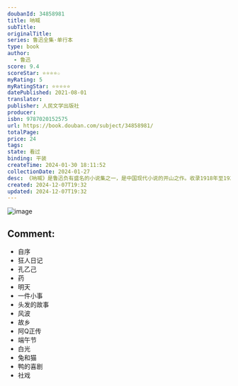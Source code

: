 ```yaml
---
doubanId: 34858981
title: 呐喊
subTitle: 
originalTitle: 
series: 鲁迅全集·单行本
type: book
author:
  - 鲁迅
score: 9.4
scoreStar: ⭐⭐⭐⭐☆
myRating: 5
myRatingStar: ⭐⭐⭐⭐⭐
datePublished: 2021-08-01
translator: 
publisher: 人民文学出版社
producer: 
isbn: 9787020152575
url: https://book.douban.com/subject/34858981/
totalPage: 
price: 24
tags: 
state: 看过
binding: 平装
createTime: 2024-01-30 18:11:52
collectionDate: 2024-01-27
desc: 《呐喊》是鲁迅负有盛名的小说集之一，是中国现代小说的开山之作。收录1918年至1922年所作小说十四篇。代表性篇章有《狂人日记》《孔乙己》《药》《阿Q正传》《故乡》《社戏》等。表现了辛亥革命前后的社会思想状况，对封建主义和中国的国民性进行了批判。《呐喊》中的多篇小说收入中学及大中专院校语文教材。鲁迅（1881—1936），浙江绍兴人，字豫才，原名周樟寿，后改为周树人。中国现代文学家、思想家。鲁迅作品有《呐喊》《彷徨》《故事新编》《野草》《坟》《热风》等等，包括杂文、短篇小说、评论、散文、翻译作品，对于“五四运动”以后的中国文学产生了深刻的影响。
created: 2024-12-07T19:32
updated: 2024-12-07T19:32
---
```


![image](assets/s34393645.jpg)

Comment: 
---



  - 自序
  - 狂人日记
  - 孔乙己
  - 药
  - 明天
  - 一件小事
  - 头发的故事
  - 风波
  - 故乡
  - 阿Q正传
  - 端午节
  - 白光
  - 兔和猫
  - 鸭的喜剧
  - 社戏
